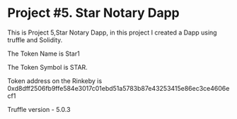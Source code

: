 # Project #5. Star Notary Dapp

This is Project 5,Star Notary Dapp, in this project I created a Dapp using truffle and Solidity.

The Token Name is Star1

The Token Symbol is STAR.

Token address on the Rinkeby is 0xd8dff2506fb9ffe584e3017c01ebd51a5783b87e43253415e86ec3ce4606ecf1

Truffle version - 5.0.3

